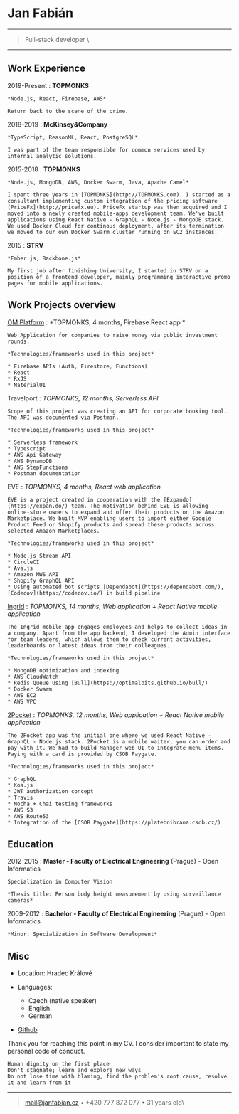 Jan Fabián
============

----

>  Full-stack developer \

----

Work Experience
----------

2019-Present
:   **TOPMONKS**

    *Node.js, React, Firebase, AWS*

    Return back to the scene of the crime.

2018-2019 
:   **McKinsey&Company**

    *TypeScript, ReasonML, React, PostgreSQL*

    I was part of the team responsible for common services used by internal analytic solutions. 

2015-2018
:   **TOPMONKS**

    *Node.js, MongoDB, AWS, Docker Swarm, Java, Apache Camel*

    I spent three years in [TOPMONKS](http://TOPMONKS.com). I started as a consultant implementing custom integration of the pricing software [PriceFx](http://pricefx.eu). PriceFx startup was then acquired and I moved into a newly created mobile-apps development team. We've built applications using React Native - GraphQL - Node.js - MongoDB stack.
    We used Docker Cloud for continous deployment, after its termination we moved to our own Docker Swarm cluster running on EC2 instances.

2015
:   **STRV**

    *Ember.js, Backbone.js*

    My first job after finishing University, I started in STRV on a position of a frontend developer, mainly programming interactive promo pages for mobile applications.


Work Projects overview
--------------------

[OM Platform](https://app.omplatform.cz/)
:   *TOPMONKS, 4 months, Firebase React app *

    Web Application for companies to raise money via public investment rounds. 

    *Technologies/frameworks used in this project*

    * Firebase APIs (Auth, Firestore, Functions)
    * React
    * RxJS
    * MaterialUI

Travelport
:   *TOPMONKS, 12 months, Serverless API*

    Scope of this project was creating an API for corporate booking tool. The API was documented via Postman.

    *Technologies/frameworks used in this project*

    * Serverless framework
    * Typescript 
    * AWS Api Gateway
    * AWS DynamoDB
    * AWS StepFunctions
    * Postman documentation

EVE
:   *TOPMONKS, 4 months, React web application*

    EVE is a project created in cooperation with the [Expando](https://expan.do/) team. The motivation behind EVE is allowing online-store owners to expand and offer their products on the Amazon Marketplace. We built MVP enabling users to import either Google Product Feed or Shopify products and spread these products across selected Amazon Marketplaces.

    *Technologies/frameworks used in this project*

    * Node.js Stream API
    * CircleCI
    * Ava.js
    * Amazon MWS API
    * Shopify GraphQL API
    * Using automated bot scripts [Dependabot](https://dependabot.com/), [Codecov](https://codecov.io/) in build pipeline

[Ingrid](https://www.ingridapp.io)
:   *TOPMONKS, 14 months, Web application + React Native mobile application*

    The Ingrid mobile app engages employees and helps to collect ideas in a company. Apart from the app backend, I developed the Admin interface for team leaders, which allows them to check current activities, leaderboards or latest ideas from their colleagues.

    *Technologies/frameworks used in this project*

    * MongoDB optimization and indexing
    * AWS CloudWatch
    * Redis Queue using [Bull](https://optimalbits.github.io/bull/)
    * Docker Swarm
    * AWS EC2
    * AWS VPC

[2Pocket](https://www.2pocket.com)
:   *TOPMONKS, 12 months, Web application + React Native mobile application*

    The 2Pocket app was the initial one where we used React Native - GraphQL - Node.js stack. 2Pocket is a mobile waiter, you can order and pay with it. We had to build Manager web UI to integrate menu items. Paying with a card is provided by CSOB Paygate.

    *Technologies/frameworks used in this project*

    * GraphQL
    * Koa.js
    * JWT authorization concept
    * Travis
    * Mocha + Chai testing frameworks
    * AWS S3
    * AWS Route53
    * Integration of the [CSOB Paygate](https://platebnibrana.csob.cz/)

Education
---------

2012-2015
:   **Master - Faculty of Electrical Engineering** (Prague) - Open Informatics

    Specialization in Computer Vision

    *Thesis title: Person body height measurement by using surveillance cameras*

2009-2012
:   **Bachelor - Faculty of Electrical Engineering** (Prague) - Open Informatics

    *Minor: Specialization in Software Development*


Misc
----------------------------------------

* Location: Hradec Králové

* Languages:

     * Czech (native speaker)
     * English
     * German

* [Github](https://github.com/janfabian)

Thank you for reaching this point in my CV. I consider important to state my personal code of conduct.

    Human dignity on the first place
    Don't stagnate; learn and explore new ways
    Do not lose time with blaming, find the problem's root cause, resolve it and learn from it

----

> <mail@janfabian.cz> • +420 777 872 077 • 31 years old\
